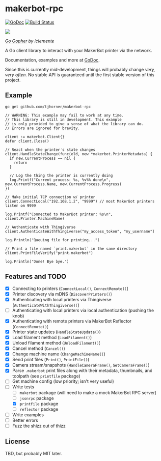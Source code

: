 # makerbot-rpc

[![GoDoc](https://godoc.org/github.com/tjhorner/makerbot-rpc?status.svg)](https://godoc.org/github.com/tjhorner/makerbot-rpc) [![Build Status](https://travis-ci.org/tjhorner/makerbot-rpc.svg?branch=master)](https://travis-ci.org/tjhorner/makerbot-rpc)

![](https://repository-images.githubusercontent.com/183076033/f4f05c80-676d-11e9-98cc-b9f18c43b91f)

_[Go Gopher](https://www.thingiverse.com/thing:439511) by lclemente_

A Go client library to interact with your MakerBot printer via the network.

Documentation, examples and more at [GoDoc](https://godoc.org/github.com/tjhorner/makerbot-rpc).

Since this is currently mid-development, things will probably change _very, very often._ No stable API is guaranteed until the first stable version of this project.

## Example

```shell
go get github.com/tjhorner/makerbot-rpc
```

```golang
// WARNING: This example may fail to work at any time.
// This library is still in development. This example
// is only provided to give a sense of what the library can do.
// Errors are ignored for brevity.

client := makerbot.Client{}
defer client.Close()

// React when the printer's state changes
client.HandleStateChange(func(old, new *makerbot.PrinterMetadata) {
  if new.CurrentProcess == nil {
    return
  }

  // Log the thing the printer is currently doing
  log.Printf("Current process: %s, %v%% done\n", new.CurrentProcess.Name, new.CurrentProcess.Progress)
})

// Make initial TCP connection w/ printer
client.ConnectLocal("192.168.1.2", "9999") // most MakerBot printers listen on 9999

log.Printf("Connected to MakerBot printer: %s\n", client.Printer.MachineName)

// Authenticate with Thingiverse
client.AuthenticateWithThingiverse("my_access_token", "my_username")

log.Println("Queuing file for printing...")

// Print a file named `print.makerbot` in the same directory
client.PrintFileVerify("print.makerbot")

log.Println("Done! Bye bye.")
```

## Features and TODO

- [x] Connecting to printers (`ConnectLocal()`, `ConnectRemote()`)
- [x] Printer discovery via mDNS (`DiscoverPrinters()`)
- [x] Authenticating with local printers via Thingiverse (`AuthenticateWithThingiverse()`)
- [ ] Authenticating with local printers via local authentication (pushing the knob)
- [x] Authenticating with remote printers via MakerBot Reflector (`ConnectRemote()`)
- [x] Printer state updates (`HandleStateUpdate()`)
- [x] Load filament method (`LoadFilament()`)
- [x] Unload filament method (`UnloadFilament()`)
- [x] Cancel method (`Cancel()`)
- [x] Change machine name (`ChangeMachineName()`)
- [x] Send print files (`Print()`, `PrintFile()`)
- [x] Camera stream/snapshots (`HandleCameraFrame()`, `GetCameraFrame()`)
- [x] Parse `.makerbot` print files along with their metadata, thumbnails, and toolpath (see `printfile` package)
- [ ] Get machine config (low priority; isn't very useful)
- [ ] Write tests
  - [ ] `makerbot` package (will need to make a mock MakerBot RPC server)
  - [ ] `jsonrpc` package
  - [x] `printfile` package
  - [ ] `reflector` package
- [ ] Write examples
- [ ] Better errors
- [ ] Fuzz the shizz out of thizz

## License

TBD, but probably MIT later.